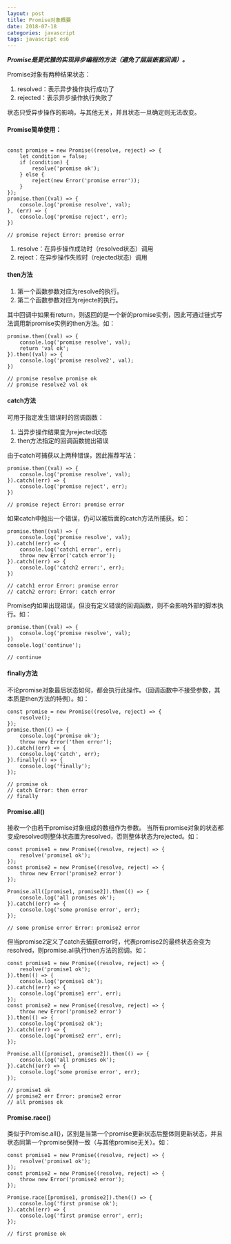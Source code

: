 ```yaml
---
layout: post
title: Promise对象概要
date: 2018-07-18
categories: javascript
tags: javascript es6
---
```


***Promise是更优雅的实现异步编程的方法（避免了层层嵌套回调）。***

Promise对象有两种结果状态：

1. resolved：表示异步操作执行成功了
2. rejected：表示异步操作执行失败了

状态只受异步操作的影响，与其他无关，并且状态一旦确定则无法改变。

#### Promise简单使用：
<pre><code class="language-JavaScript">
const promise = new Promise((resolve, reject) => {
    let condition = false;
    if (condition) {
        resolve('promise ok');
    } else {
        reject(new Error('promise error'));
    }
});
promise.then((val) => {
    console.log('promise resolve', val);
}, (err) => {
    console.log('promise reject', err);
})

// promise reject Error: promise error
</code></pre>

1. resolve：在异步操作成功时（resolved状态）调用
2. reject：在异步操作失败时（rejected状态）调用

#### then方法

1. 第一个函数参数对应为resolve的执行。
2. 第二个函数参数对应为rejecte的执行。

其中回调中如果有return，则返回的是一个新的promise实例，因此可通过链式写法调用新promise实例的then方法。如：

```
promise.then((val) => {
    console.log('promise resolve', val);
    return 'val ok';
}).then((val) => {
    console.log('promise resolve2', val);
})

// promise resolve promise ok
// promise resolve2 val ok
```

#### catch方法
可用于指定发生错误时的回调函数：

1. 当异步操作结果变为rejected状态
2. then方法指定的回调函数抛出错误

由于catch可捕获以上两种错误，因此推荐写法：

```
promise.then((val) => {
    console.log('promise resolve', val);
}).catch((err) => {
    console.log('promise reject', err);
})

// promise reject Error: promise error
```

如果catch中抛出一个错误，仍可以被后面的catch方法所捕获。如：

```
promise.then((val) => {
    console.log('promise resolve', val);
}).catch((err) => {
	console.log('catch1 error', err);
	throw new Error('catch error');
}).catch((err) => {
    console.log('catch2 error:', err);
})

// catch1 error Error: promise error
// catch2 error: Error: catch error

```

Promise内如果出现错误，但没有定义错误的回调函数，则不会影响外部的脚本执行。如：

```
promise.then((val) => {
    console.log('promise resolve', val);
})
console.log('continue');

// continue
```

#### finally方法
不论promise对象最后状态如何，都会执行此操作。（回调函数中不接受参数，其本质是then方法的特例）。如：

```
const promise = new Promise((resolve, reject) => {
    resolve();
});
promise.then(() => {
    console.log('promise ok');
    throw new Error('then error');
}).catch((err) => {
    console.log('catch', err);
}).finally(() => {
    console.log('finally');
});

// promise ok
// catch Error: then error
// finally
```

#### Promise.all()
接收一个由若干promise对象组成的数组作为参数。
当所有promise对象的状态都变成resolved则整体状态置为resolved，否则整体状态为rejected。如：


```
const promise1 = new Promise((resolve, reject) => {
    resolve('promise1 ok');
});
const promise2 = new Promise((resolve, reject) => {
    throw new Error('promise2 error')
});

Promise.all([promise1, promise2]).then(() => {
    console.log('all promises ok');
}).catch((err) => {
    console.log('some promise error', err);
});  

// some promise error Error: promise2 error
```
但当promise2定义了catch去捕获error时，代表promise2的最终状态会变为resolved，则promise.all执行then方法的回调。如：

```
const promise1 = new Promise((resolve, reject) => {
    resolve('promise1 ok');
}).then(() => {
    console.log('promise1 ok');
}).catch((err) => {
    console.log('promise1 err', err);
});
const promise2 = new Promise((resolve, reject) => {
    throw new Error('promise2 error')
}).then(() => {
    console.log('promise2 ok');
}).catch((err) => {
    console.log('promise2 err', err);
});

Promise.all([promise1, promise2]).then(() => {
    console.log('all promises ok');
}).catch((err) => {
    console.log('some promise error', err);
}); 

// promise1 ok
// promise2 err Error: promise2 error
// all promises ok
```

#### Promise.race()
类似于Promise.all()，区别是当第一个promise更新状态后整体则更新状态，并且状态同第一个promise保持一致（与其他promise无关）。如：


```
const promise1 = new Promise((resolve, reject) => {
    resolve('promise1 ok');
});
const promise2 = new Promise((resolve, reject) => {
    throw new Error('promise2 error');
});

Promise.race([promise1, promise2]).then(() => {
    console.log('first promise ok');
}).catch((err) => {
    console.log('first promise error', err);
});

// first promise ok
```

